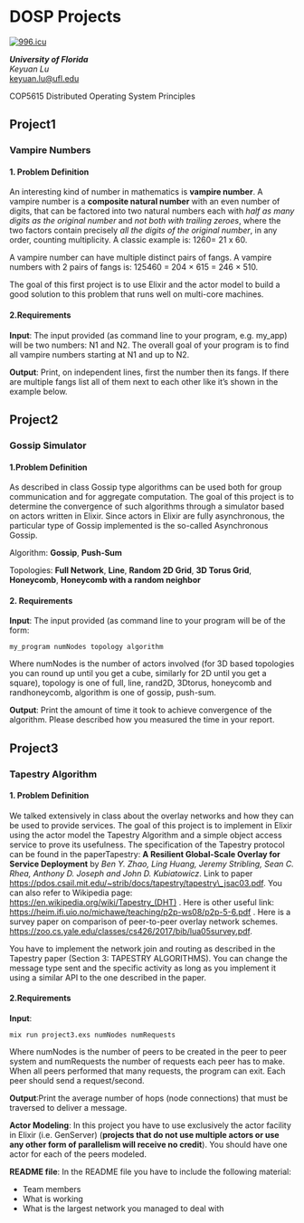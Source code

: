 # DOSP Projects

[![996.icu](https://img.shields.io/badge/link-996.icu-red.svg)](https://996.icu)

***University of Florida***  
*Keyuan Lu*  
keyuan.lu@ufl.edu

COP5615 Distributed Operating System Principles

## Project1

### Vampire Numbers

#### 1. Problem Definition  

An interesting kind of number in mathematics is **vampire number**. A vampire number is a **composite natural number**  with an even number of digits, that can be factored into two natural numbers each with *half as many digits as the original number* and *not both with trailing zeroes*, where the two factors contain precisely *all the digits of the original number*, in any order, counting multiplicity.  A classic example is: 1260= 21 x 60.

A vampire number can have multiple distinct pairs of fangs. A vampire numbers with 2 pairs of fangs is: 125460 = 204 × 615 = 246 × 510.

The goal of this first project is to use Elixir and the actor model to build a good solution to this problem that runs well on multi-core machines.

#### 2.Requirements

**Input**: The input provided (as command line to your program, e.g. my_app) will be two numbers: N1 and N2. The overall goal of your program is to find all vampire numbers starting at N1 and up to N2.

**Output**: Print, on independent lines, first the number then its fangs. If there are multiple fangs list all of them next to each other like it’s shown in the example below.

## Project2

### Gossip Simulator

#### 1.Problem Definition

As described in class Gossip type algorithms can be used both for group communication and for aggregate computation. The goal of this project is to determine the convergence of such algorithms through a simulator based on actors written in Elixir. Since actors in Elixir are fully asynchronous, the particular type of Gossip implemented is the so-called Asynchronous Gossip.  

Algorithm: **Gossip**, **Push-Sum**  

Topologies: **Full Network**, **Line**, **Random 2D Grid**, **3D Torus Grid**, **Honeycomb**, **Honeycomb with a random neighbor**

#### 2. Requirements

**Input**: The input provided (as command line to your program will be of the form:

```command
my_program numNodes topology algorithm
```

Where numNodes is the number of actors involved (for 3D based topologies you can round up until you get a cube, similarly for 2D until you get a square), topology is one of full, line, rand2D, 3Dtorus, honeycomb and randhoneycomb, algorithm is one of gossip, push-sum.

**Output**: Print the amount of time it took to achieve convergence of the algorithm. Please described how you measured the time in your report.

## Project3

### Tapestry Algorithm

#### 1. Problem Definition

We talked extensively in class about the overlay networks and how they can be used to provide services. The goal of this project is to implement in Elixir using the actor model the Tapestry Algorithm and a simple object access service to prove its usefulness. The specification of the Tapestry protocol can be found in the paperTapestry: **A Resilient Global-Scale Overlay for Service Deployment** by *Ben Y. Zhao, Ling Huang, Jeremy Stribling, Sean C. Rhea, Anthony D. Joseph and John D. Kubiatowicz*. Link to paper https://pdos.csail.mit.edu/~strib/docs/tapestry/tapestry\_jsac03.pdf. You can also refer to Wikipedia page: https://en.wikipedia.org/wiki/Tapestry_(DHT) . Here is other useful link: https://heim.ifi.uio.no/michawe/teaching/p2p-ws08/p2p-5-6.pdf .
Here is a survey paper on comparison of peer-to-peer overlay network schemes. https://zoo.cs.yale.edu/classes/cs426/2017/bib/lua05survey.pdf.

You have to implement the network join and routing as described in the Tapestry paper
(Section 3: TAPESTRY ALGORITHMS). You can change the message type sent and the specific
activity as long as you implement it using a similar API to the one described in the paper.

#### 2.Requirements

**Input**:

```command
mix run project3.exs numNodes numRequests
```

Where numNodes is the number of peers to be created in the peer to peer system and numRequests the number of requests each peer has to make. When all peers performed that many requests, the program can exit. Each peer should send a request/second.

**Output**:Print the average number of hops (node connections) that must be traversed to deliver a message.

**Actor Modeling**: In this project you have to use exclusively the actor facility in Elixir (i.e. GenServer) (**projects that do not use multiple actors or use any other form of parallelism will receive no credit**). You should have one actor for each of the peers modeled.

**README file**: In the README file you have to include the following material:

- Team members
- What is working
- What is the largest network you managed to deal with